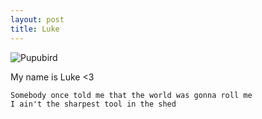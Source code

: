 ```yaml
---
layout: post
title: Luke
---
```


![Pupubird](https://static.toiimg.com/thumb/msid-44945488,width-748,height-499,resizemode=4,imgsize-291921/Nice-in-pictures.jpg)

My name is Luke <3

    
    Somebody once told me that the world was gonna roll me
    I ain't the sharpest tool in the shed